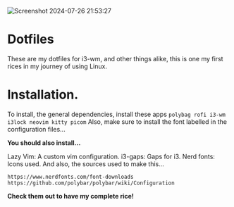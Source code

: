 ![Screenshot 2024-07-26 21:53:27](https://github.com/user-attachments/assets/300d92aa-3b39-4cdf-9029-899a681990a5)

# Dotfiles
These are my dotfiles for i3-wm, and other things alike, this is one my first rices in my journey of using Linux.

# Installation.

To install, the general dependencies, install these apps
```polybag rofi i3-wm i3lock neovim kitty picom```
Also, make sure to install the font labelled in the configuration files...

**You should also install...**

Lazy Vim: A custom vim configuration.
i3-gaps: Gaps for i3.
Nerd fonts: Icons used.
And also, the sources used to make this...

```https://www.nerdfonts.com/font-downloads``` 
```https://github.com/polybar/polybar/wiki/Configuration```

**Check them out to have my complete rice!**

